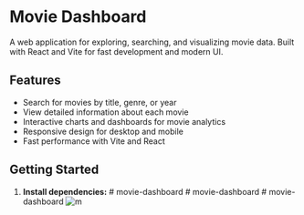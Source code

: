 # Movie Dashboard

A web application for exploring, searching, and visualizing movie data. Built with React and Vite for fast development and modern UI.

## Features

- Search for movies by title, genre, or year
- View detailed information about each movie
- Interactive charts and dashboards for movie analytics
- Responsive design for desktop and mobile
- Fast performance with Vite and React

## Getting Started

1. **Install dependencies:**
#   m o v i e - d a s h b o a r d 
 
 #   m o v i e - d a s h b o a r d 
 
 #   m o v i e - d a s h b o a r d
![m](https://github.com/user-attachments/assets/b572f543-eeba-4dd1-997c-00edf8cfa030)

 
